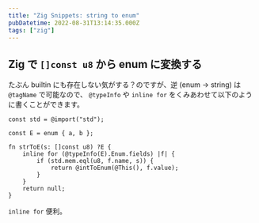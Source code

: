 ```yaml
---
title: "Zig Snippets: string to enum"
pubDatetime: 2022-08-31T13:14:35.000Z
tags: ["zig"]
---
```


## Zig で `[]const u8` から enum に変換する

たぶん builtin にも存在しない気がする？のですが、逆 (enum → string) は `@tagName` で可能なので、 `@typeInfo` や `inline for` をくみあわせて以下のように書くことができます。

```zig
const std = @import("std");

const E = enum { a, b };

fn strToE(s: []const u8) ?E {
    inline for (@typeInfo(E).Enum.fields) |f| {
        if (std.mem.eql(u8, f.name, s)) {
            return @intToEnum(@This(), f.value);
        }
    }
    return null;
}
```

`inline for` 便利。
